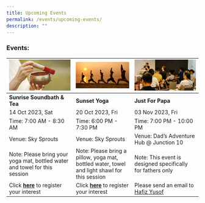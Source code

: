 ```yaml
---
title: Upcoming Events
permalink: /events/upcoming-events/
description: ""
---
```

### Events:



|![](/images/soundbath.png)  | ![](/images/sunset%20yoga.png)| ![](/images/dads-event.png) | 
| -------- | -------- | -------- | 
| **Sunrise Soundbath & Tea**  |**Sunset Yoga**| **Just For Papa**
| 14 Oct 2023, Sat  |20 Oct 2023, Fri | 03 Nov 2023, Fri 
|Time: 7:00 AM - 8:30 AM| Time: 6:00 PM - 7:30 PM | Time: 7:00 PM - 10:00 PM
Venue: Sky Sprouts | Venue: Sky Sprouts | Venue: Dad’s Adventure Hub @ Junction 10
Note: Please bring your yoga mat, bottled water and towel for this session | Note: Please bring a pillow, yoga mat, bottled water, towel and light shawl for this session |Note: This event is designed specifically for fathers only
Click [**here**](https://www.onepa.gov.sg/events/lean-on-me-sunrise-yoga-and-conversations-on-mental-wellbeing-28956670 ) to register your interest | Click [**here**](https://www.onepa.gov.sg/events/lean-on-me-sunset-sound-bathing-24009791 ) to register your interest | Please send an email to [Hafiz Yusof](mailto:Hafiz_YUSOF@pa.gov.sg)